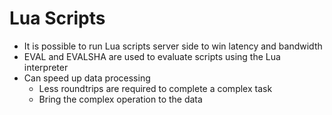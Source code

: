 # Lua Scripts

- It is possible to run Lua scripts server side to win latency and bandwidth
- EVAL and EVALSHA are used to evaluate scripts using the Lua interpreter 
- Can speed up data processing 
   - Less roundtrips are required to complete a complex task
   - Bring the complex operation to the data
